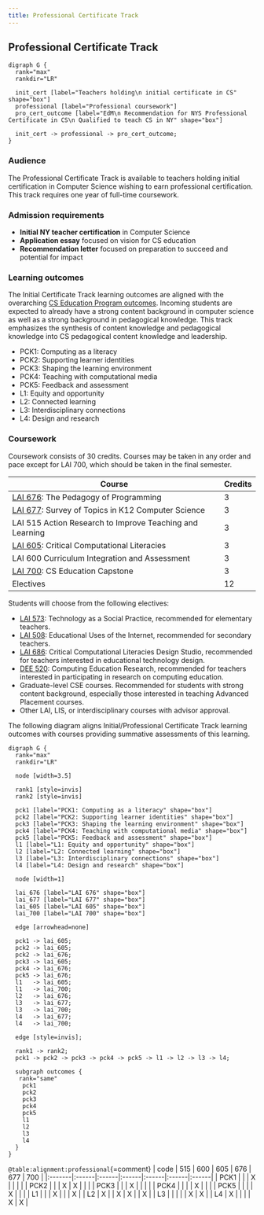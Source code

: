 ```yaml
---
title: Professional Certificate Track
---
```


## Professional Certificate Track

```{.graphviz caption="The Professional Certificate Track"}
digraph G {
  rank="max"
  rankdir="LR"

  init_cert [label="Teachers holding\n initial certificate in CS" shape="box"]
  professional [label="Professional coursework"]
  pro_cert_outcome [label="EdM\n Recommendation for NYS Professional Certificate in CS\n Qualified to teach CS in NY" shape="box"]

  init_cert -> professional -> pro_cert_outcome;
}
```

### Audience

The Professional Certificate Track is available to teachers holding initial certification in Computer Science wishing to earn professional certification. This track requires one year of full-time coursework.

### Admission requirements

- **Initial NY teacher certification** in Computer Science
- **Application essay** focused on vision for CS education
- **Recommendation letter** focused on preparation to succeed and potential for impact

### Learning outcomes

The Initial Certificate Track learning outcomes are aligned with the overarching 
[CS Education Program outcomes](#program-outcomes). Incoming students are expected to 
already have a strong content background in computer science as well as a strong background
in pedagogical knowledge. This track emphasizes the synthesis of content knowledge and pedagogical 
knowledge into CS pedagogical content knowledge and leadership. 

 - PCK1: Computing as a literacy
 - PCK2: Supporting learner identities
 - PCK3: Shaping the learning environment
 - PCK4: Teaching with computational media
 - PCK5: Feedback and assessment
 - L1: Equity and opportunity
 - L2: Connected learning
 - L3: Interdisciplinary connections
 - L4: Design and research

### Coursework

Coursework consists of 30 credits. Courses may be taken in any order and pace except for LAI 700, 
which should be taken in the final semester.

| Course                                                                   | Credits   |
| ------------------------------------------------------------------------ | --------- |
| [LAI 676](#lai-676): The Pedagogy of Programming                         | 3         |
| [LAI 677](#lai-677): Survey of Topics in K12 Computer Science            | 3         |
| LAI 515 Action Research to Improve Teaching and Learning                 | 3         |
| [LAI 605](#lai-605): Critical Computational Literacies                   | 3         |
| LAI 600 Curriculum Integration and Assessment                            | 3         |
| [LAI 700](#lai-700): CS Education Capstone                               | 3         |
| Electives                                                                | 12        |

Students will choose from the following electives:

- [LAI 573](#lai-573): Technology as a Social Practice, recommended for elementary teachers.
- [LAI 508](#lai-508): Educational Uses of the Internet, recommended for secondary teachers.
- [LAI 686](#lai-686): Critical Computational Literacies Design Studio, recommended for 
  teachers interested in educational technology design.
- [DEE 520](#dee-520): Computing Education Research, recommended for teachers interested in 
  participating in research on computing education.
- Graduate-level CSE courses. Recommended for students with strong content background, especially 
  those interested in teaching Advanced Placement courses.
- Other LAI, LIS, or interdisciplinary courses with advisor approval.

The following diagram aligns Initial/Professional Certificate Track learning outcomes with courses 
providing summative assessments of this learning.

```{.graphviz caption="Alignment of program and course outcomes"}
digraph G {
  rank="max"
  rankdir="LR"

  node [width=3.5]

  rank1 [style=invis]
  rank2 [style=invis]

  pck1 [label="PCK1: Computing as a literacy" shape="box"]
  pck2 [label="PCK2: Supporting learner identities" shape="box"]
  pck3 [label="PCK3: Shaping the learning environment" shape="box"]
  pck4 [label="PCK4: Teaching with computational media" shape="box"]
  pck5 [label="PCK5: Feedback and assessment" shape="box"]
  l1 [label="L1: Equity and opportunity" shape="box"]
  l2 [label="L2: Connected learning" shape="box"]
  l3 [label="L3: Interdisciplinary connections" shape="box"]
  l4 [label="L4: Design and research" shape="box"]

  node [width=1]

  lai_676 [label="LAI 676" shape="box"]
  lai_677 [label="LAI 677" shape="box"]
  lai_605 [label="LAI 605" shape="box"]
  lai_700 [label="LAI 700" shape="box"]

  edge [arrowhead=none]

  pck1 -> lai_605;
  pck2 -> lai_605;
  pck2 -> lai_676;
  pck3 -> lai_605;
  pck4 -> lai_676;
  pck5 -> lai_676;
  l1   -> lai_605;
  l1   -> lai_700;
  l2   -> lai_676;
  l3   -> lai_677;
  l3   -> lai_700;
  l4   -> lai_677;
  l4   -> lai_700;

  edge [style=invis];

  rank1 -> rank2;
  pck1 -> pck2 -> pck3 -> pck4 -> pck5 -> l1 -> l2 -> l3 -> l4;

  subgraph outcomes {
   rank="same"
    pck1
    pck2
    pck3
    pck4
    pck5
    l1
    l2
    l3
    l4
  }
}
```

` @table:alignment:professional `{=comment}
| code   | 515   | 600   | 605   | 676   | 677   | 700   |
|:-------|:------|:------|:------|:------|:------|:------|
| PCK1   |       |       | X     |       |       |       |
| PCK2   |       |       | X     | X     |       |       |
| PCK3   |       |       | X     |       |       |       |
| PCK4   |       |       |       | X     |       |       |
| PCK5   |       |       |       | X     |       |       |
| L1     |       |       | X     |       |       | X     |
| L2     | X     |       | X     | X     |       | X     |
| L3     |       |       |       |       | X     | X     |
| L4     | X     |       |       |       | X     | X     |

